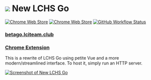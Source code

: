 # ![](https://github.com/mark-crichton/lchs-go-new/blob/develop/favicon.ico) New LCHS Go
[![Chrome Web Store](https://img.shields.io/chrome-web-store/v/bddnpkadgjcbafnmbampfbaiijafealk?style=for-the-badge)](https://chrome.google.com/webstore/detail/lchs-go-beta/bddnpkadgjcbafnmbampfbaiijafealk)
[![Chrome Web Store](https://img.shields.io/chrome-web-store/stars/bddnpkadgjcbafnmbampfbaiijafealk?style=for-the-badge)](https://chrome.google.com/webstore/detail/lchs-go-beta/bddnpkadgjcbafnmbampfbaiijafealk)
[![GitHub Workflow Status](https://img.shields.io/github/workflow/status/lchsiteam/lchs-go-new/Deploy%20to%20Firebase%20Hosting%20on%20merge?style=for-the-badge)](https://github.com/lchsiteam/lchs-go-new/actions/workflows/firebase-hosting-merge.yml)

### [betago.lciteam.club](https://betago.lciteam.club)
### [Chrome Extension](https://chrome.google.com/webstore/detail/lchs-go/bddnpkadgjcbafnmbampfbaiijafealk)

This is a rewrite of LCHS Go using petite Vue and a more modern/streamlined interface. To host it, simply run an HTTP server.

[![Screenshot of New LCHS Go](https://lh3.googleusercontent.com/GYeylgAJzAZg17ie-UZDc2altrmoGeK-wUnO8CLzfCD9Hzs4v0A9iil70Z7f8yVGDMTe_jAuiN2mI6MF-G72xQWJuVo=w640-h400-e365-rj-sc0x00ffffff)](https://chrome.google.com/webstore/detail/lchs-go-beta/bddnpkadgjcbafnmbampfbaiijafealk)
